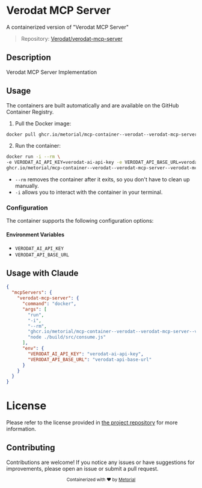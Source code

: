 
# Verodat MCP Server

A containerized version of "Verodat MCP Server"

> Repository: [Verodat/verodat-mcp-server](https://github.com/Verodat/verodat-mcp-server)

## Description

Verodat MCP Server Implementation


## Usage

The containers are built automatically and are available on the GitHub Container Registry.

1. Pull the Docker image:

```bash
docker pull ghcr.io/metorial/mcp-container--verodat--verodat-mcp-server--verodat-mcp-server
```

2. Run the container:

```bash
docker run -i --rm \ 
-e VERODAT_AI_API_KEY=verodat-ai-api-key -e VERODAT_API_BASE_URL=verodat-api-base-url \
ghcr.io/metorial/mcp-container--verodat--verodat-mcp-server--verodat-mcp-server  "node ./build/src/consume.js"
```

- `--rm` removes the container after it exits, so you don't have to clean up manually.
- `-i` allows you to interact with the container in your terminal.



### Configuration

The container supports the following configuration options:




#### Environment Variables

- `VERODAT_AI_API_KEY`
- `VERODAT_API_BASE_URL`




## Usage with Claude

```json
{
  "mcpServers": {
    "verodat-mcp-server": {
      "command": "docker",
      "args": [
        "run",
        "-i",
        "--rm",
        "ghcr.io/metorial/mcp-container--verodat--verodat-mcp-server--verodat-mcp-server",
        "node ./build/src/consume.js"
      ],
      "env": {
        "VERODAT_AI_API_KEY": "verodat-ai-api-key",
        "VERODAT_API_BASE_URL": "verodat-api-base-url"
      }
    }
  }
}
```

# License

Please refer to the license provided in [the project repository](https://github.com/Verodat/verodat-mcp-server) for more information.

## Contributing

Contributions are welcome! If you notice any issues or have suggestions for improvements, please open an issue or submit a pull request.

<div align="center">
  <sub>Containerized with ❤️ by <a href="https://metorial.com">Metorial</a></sub>
</div>
  